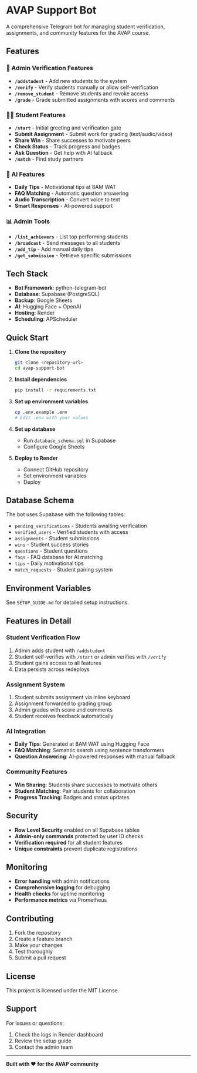 # AVAP Support Bot

A comprehensive Telegram bot for managing student verification, assignments, and community features for the AVAP course.

## Features

### 🔐 Admin Verification Features
- **`/addstudent`** - Add new students to the system
- **`/verify`** - Verify students manually or allow self-verification
- **`/remove_student`** - Remove students and revoke access
- **`/grade`** - Grade submitted assignments with scores and comments

### 👨‍🎓 Student Features
- **`/start`** - Initial greeting and verification gate
- **Submit Assignment** - Submit work for grading (text/audio/video)
- **Share Win** - Share successes to motivate peers
- **Check Status** - Track progress and badges
- **Ask Question** - Get help with AI fallback
- **`/match`** - Find study partners

### 🤖 AI Features
- **Daily Tips** - Motivational tips at 8AM WAT
- **FAQ Matching** - Automatic question answering
- **Audio Transcription** - Convert voice to text
- **Smart Responses** - AI-powered support

### 📊 Admin Tools
- **`/list_achievers`** - List top performing students
- **`/broadcast`** - Send messages to all students
- **`/add_tip`** - Add manual daily tips
- **`/get_submission`** - Retrieve specific submissions

## Tech Stack

- **Bot Framework**: python-telegram-bot
- **Database**: Supabase (PostgreSQL)
- **Backup**: Google Sheets
- **AI**: Hugging Face + OpenAI
- **Hosting**: Render
- **Scheduling**: APScheduler

## Quick Start

1. **Clone the repository**
   ```bash
   git clone <repository-url>
   cd avap-support-bot
   ```

2. **Install dependencies**
   ```bash
   pip install -r requirements.txt
   ```

3. **Set up environment variables**
   ```bash
   cp .env.example .env
   # Edit .env with your values
   ```

4. **Set up database**
   - Run `database_schema.sql` in Supabase
   - Configure Google Sheets

5. **Deploy to Render**
   - Connect GitHub repository
   - Set environment variables
   - Deploy

## Database Schema

The bot uses Supabase with the following tables:
- `pending_verifications` - Students awaiting verification
- `verified_users` - Verified students with access
- `assignments` - Student submissions
- `wins` - Student success stories
- `questions` - Student questions
- `faqs` - FAQ database for AI matching
- `tips` - Daily motivational tips
- `match_requests` - Student pairing system

## Environment Variables

See `SETUP_GUIDE.md` for detailed setup instructions.

## Features in Detail

### Student Verification Flow
1. Admin adds student with `/addstudent`
2. Student self-verifies with `/start` or admin verifies with `/verify`
3. Student gains access to all features
4. Data persists across redeploys

### Assignment System
1. Student submits assignment via inline keyboard
2. Assignment forwarded to grading group
3. Admin grades with score and comments
4. Student receives feedback automatically

### AI Integration
- **Daily Tips**: Generated at 8AM WAT using Hugging Face
- **FAQ Matching**: Semantic search using sentence transformers
- **Question Answering**: AI-powered responses with manual fallback

### Community Features
- **Win Sharing**: Students share successes to motivate others
- **Student Matching**: Pair students for collaboration
- **Progress Tracking**: Badges and status updates

## Security

- **Row Level Security** enabled on all Supabase tables
- **Admin-only commands** protected by user ID checks
- **Verification required** for all student features
- **Unique constraints** prevent duplicate registrations

## Monitoring

- **Error handling** with admin notifications
- **Comprehensive logging** for debugging
- **Health checks** for uptime monitoring
- **Performance metrics** via Prometheus

## Contributing

1. Fork the repository
2. Create a feature branch
3. Make your changes
4. Test thoroughly
5. Submit a pull request

## License

This project is licensed under the MIT License.

## Support

For issues or questions:
1. Check the logs in Render dashboard
2. Review the setup guide
3. Contact the admin team

---

**Built with ❤️ for the AVAP community**
